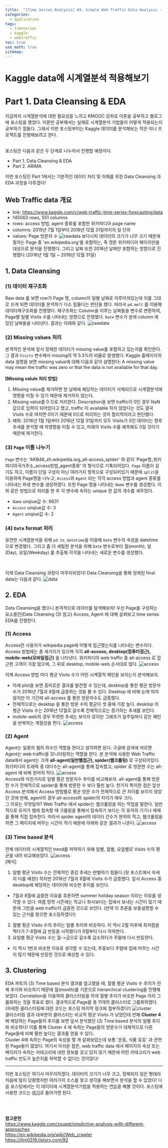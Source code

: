 ```yaml
---
title:  "[Time Series Analysis] #3. Simple Web Traffic Data Analysis - Part 1"
categories:
  - application
tags:
  - timeseries
  - kaggle
  - webtraffic
toc: true
use_math: true
sitemap: 
---
```

# Kaggle data에 시계열분석 적용해보기
# Part 1. Data Cleansing & EDA

지금까지 시계열분석에 대한 필요성을 느끼고 KMOOC 강좌로 이론을 공부하고 블로그에 포스팅을 했었다. 이론만 공부해서는 실제로 시계열분석 기법들이 어떻게 적용되는지 공부하기 힘들다.
그래서 이번 포스팅부터는 Kaggle 데이터를 분석해보는 작은 미니 프로젝트를 진행해보려고 한다. <br>
<br>

포스팅은 다음과 같은 두 단계로 나누어서 진행할 예정이다.
 + Part 1. Data Cleansing & EDA
 + Part 2. ARIMA
 
 
이번 포스팅인 Part 1에서는 기본적인 데이터 처리 및 이해를 위한 Data Cleansing 과 EDA 과정을 다루겠다!

## Web Traffic data 개요
 + link: <https://www.kaggle.com/c/web-traffic-time-series-forecasting/data>
 + 145063 rows, 551 columns
 + rows: access 방법, agent 종류를 포함한 위키피디아 page name
 + columns: 2015년 7월 1일부터 2016년 12월 31일까지의 일 단위
 + values: Page 방문자 수
![rawdata](/assets/rawdata.PNG)
보다시피 데이터의 크기가 너무 크기 때문에 필자는 Page 중 'en.wikipedia.org'를 포함하는, 즉 영문 위키피디아 페이지만을 대상으로 분석을 진행했다. 그리고 날짜 또한 2016년 날짜만
포함하는 방향으로 진행했다.(2016년 1월 1일 ~ 2016년 12월 31일)

## 1. Data Cleansing
### (1) 데이터 재구조화
Raw data 를 보면 row가 Page 명, column이 일별 날짜로 이루어져있는데 이를 그대로 쓰게 되면 데이터를 분석하기 다소 힘들다는 판단을 했다. 따라서 `pd.melt` 를 이용해 데이터재구조화를
진행했다. 재구조화는 Column을 이루는 날짜들을 변수로 변환하여, Page별 일별 Visits 수를 나타내는 방향으로 진행했다. `Date` 변수가 본래 column 에 있던 날짜들을 나타낸다. 결과는 아래와 같다.
![rawdata](/assets/melt_data.PNG)

### (2) Missing values 처리
본격적인 분석에 앞서 정제한 데이터가 missing value를 포함하고 있는지를 확인한다. 그 결과 `Visits` 변수에서 missing의 약 5.3%의 비율로 발생했다. Kaggle 홈페이지의 data 설명을 보면
missing value에 대해 다음과 같이 설명한다: A missing value may mean the traffic was zero or that the data is not available for that day.<br>
<br>
**[Missing valule 처리 방법]**
 1. Missing value를 제거하면 한 날짜에 해당하는 데이터가 삭제되므로 시계열분석에 영향을 미칠 수 있기 때문에 제거하지 않는다.
 2. Missing value를 0 으로 처리한다. Description을 보면 traffic이 0인 경우 NaN 값으로 입력이 되어있다고 했고, traffic 이 available 하지 않았다는 것도 결국 Visits 수로 따지면 0이기
 때문에 0으로 처리하는 것이 합리적이라고 판단했다.
 3. 예외: 2016년 1월 1일부터 2016년 12월 31일까지 모두 Visits가 0인 데이터는 향후 추세를 분석할 때 악영향을 미칠 수 있고, 미래의 Visits 수를 예측해도 0일 것이기 때문에 제거한다.

### (3) `Page` 이름 나누기
`Page` 변수는 'AKB48_zh.wikipedia.org_all-access_spider' 와 같이 'Page명_위키피디아국가주소_access방법_agent종류' 의 형식으로 기록되어있다. `Page` 이름이 길기도 하고, 이름이 단일
구성이 아닌 여러가지 항목으로 구성되어있기 때문에 `split`을 이용하여 Page명을 나누고, `Access`와 `Agent` 라는 각각 access 방법과 agent 종류를 나타내는 파생 변수를 생성하였다. 또한
Page 명을 나타내는 `Name` 변수를 생성했다. 이와 같은 방법으로 처리를 한 후 각 변수에 속하는 unique 한 값의 개수를 세주었다.
 + `Name` unqiue값 수: 6631
 + `Access` unqiue값 수: 3
 + `Agent` unqiue값 수: 2
 
 
### (4) `Date` format 처리
유연한 시계열분석을 위해 `pd.to_datetime`을 이용해 `Date` 변수의 속성을 datetime 으로 변경했다. 그리고 좀 더 세밀한 분석을 위해 `Date` 변수로부터 월(month), 일(Day), 요일(Weekday)
를 추출해 각각을 나타내는 새로운 변수를 생성했다.

<br>

이제 Data Cleansing 과정이 마무리되었다! Data Cleansing을 통해 정제된 final data는 다음과 같다.
![data](/assets/final_data.PNG)


## 2. EDA
Data Cleansing을 했으니 본격적으로 데이터를 탐색해보자! 우선 Page를 구성하는 요소들인(Data Cleansing (3) 참고) Access, Agent 에 대해 살펴보고 time series EDA를 진행한다. 
### (1) Access
Access란 사용자가 wikipedia page에 어떻게 접근했는지를 나타내는 변수이다. Access 방법에는 총 세가지가 있으며 각각 **all-access, desktop(컴퓨터접근), mobile-web(모바일접근)** 을 나타낸다. 위키피디아 web traffic 중 all-access 로 접근한 고객이 가장 많으며, 그 뒤로 desktop, mobile-web 순서대로 많다.
![access](/assets/access.png)

이제 Access 방법 마다 평균 Visits 수가 어떤 시계열적 패턴을 보이는지 분석해보자. 
<br>
 + 아래 plot을 보면 흥미로운 결과를 발견할 수 있는데, desktop을 통한 평균 방문자수가 2016년 7월과 8월에 급증하는 것을 볼 수 있다. Desktop 에 비해 눈에 띄지 않지만 이 기간에 all-access 를 통한 방문자수도 급증했다. 
 + 전체적으로는 desktop 을 통한 방문 수의 평균이 셋 중에 가장 높다. desktop 의 평균 Visits 수는 2016년 12월로 갈수록 전체적으로는 증가하는 추세를 보인다.
 + mobile-web의 경우 뚜렷한 추세는 보이지 않지만 그래프가 일주일마다 같은 패턴을 반복하는 계절성을 띈다. 
![access](/assets/access2.png)

### (2) Agent
Agent는 일종의 웹의 하수인 역할을 한다고 생각하면 된다. 구글에 검색에 따르면 Agent는 web traffic을 모니터링하는 역할을 한다. 본 분석에 사용한 Web Traffic data에서 agent는 크게 **all-agent(일반웹접근), spider(웹크롤링)** 로 구성되어있다. <br>
위키피디아 트래픽 중 대다수는 all-agent를 통해 접속했고, spider 로 방문한 수는 all-agent 에 비해 현저히 적다.
![access](/assets/agent1.png)
<br>
Access와 마찬가지로 일별 평균 방문자수 추이를 비교해보자. all-agent를 통해 방문한 수가 전체적으로 spider을 통해 방문한 수 보다 훨씬 높다. 한가지 특이한 점은 앞선 Access 분석해서
Access 방법별로 평균 방문 수가 전체적으로 큰 차이를 보이지 않았던 것에 반해, agent의 경우 all-access와 spider의 차이가 매우 크다. 
<br>
그 이유는 무엇일까? Web Traffic 에서 spider는 웹크롤링을 하는 작업을 말한다. 일반적으로 유저가 웹에 접속할 때 크롤링을 통해서 접속하기 보다는 각 유저의 기기나 매체를 통해 직접
접속한다. 따라서 spider agent의 데이터 건수가 현저히 적고, 웹크롤링을 하면 그 페이지에 머무는 시간이 적기 때문에 아래와 같은 결과가 나온다.
![access](/assets/agent2.png)


### (3) Time based 분석
전체 데이터의 시계열적인 trend를 파악하기 위해 일별, 월별, 요일별로 Visits 수의 평균을 내어 비교해보았다.
![access](/assets/timeplot.png)
<br>
[해석]
 1. 일별 평균 Visits 수는 전체적인 증감 추세는 판별하기 힘들다.(뒷 포스트에서 자세히 다룰 예정!) 하지만 2016년 7월과 8월에 Visits 수가 급증했다. 앞서 Access 중 desktop에 해당하는
 데이터와 비슷한 추이를 보인다.
  - 7월과 8월에 급증한 이유를 추론하면 summer holiday season 이라는 이유를 생각할 수 있다. 여름 방학 시즌에는 학교나 회사보다는 집에서 보내는 시간이 많기 때문에 그만큼 web traffic이 급증한 것으로 보인다. (만약 이 추론을 보충설명할 수 있는 근거를 찾으면 포스팅하겠다!)
 2. 월별 평균 Visits 수의 추이는 일별 추이와 비슷하다. 이 역시 2월 이후에 최저점을 찍다가 7-8월에 급 반등을 시작했다가 9월부터 다시 하락한다.
 3. 요일별 평균 Visits 수는 월->금으로 갈수록 감소하다가 주말에 다시 반등한다.
  - 이 역시 1번과 비슷한 이유로 생각할 수 있는데, 주중보다 주말에 집에 머무는 시간이 많기 때문에 반등한 것으로 예상할 수 있다.
  
## 3. Clustering
EDA 파트의 (3) Time based 분석 결과를 참고했을 때, 월별 평균 Visits 수 추이가 전체 추이와 비슷하기 때문에 월(month)를 기준으로 hierarchical clustering을 진행해보았다. Correlation을 이용하여 클러스터링을 하여 월별 추이가 비슷한 Page 끼리 그룹화하는 것을 목표로 했다. 결과적으로 Page를 총 11개의 클러스터로 그룹화하였다. (자세한 클러스터링에 대한 코드는 포스팅 마지막 링크에 첨부하겠다!)
![cluster](/assets/clusters.png)
<br>
클러스터링 결과 대부분의 클러스터는 비교적 평균 Visits 가 낮았던데 반해 **Cluster 4** 에 해당하는 Page들의 추이를 보면 앞서 분석했던 (3) Time based 분석의 일별 추이와 비슷하다! 이를 통해 Cluster 4 에 속하는 Page들의 방문수가 대체적으로 다른 Page들에 비해 훨씬 높다는 결과를 얻을 수 있다. <br>
Cluster 4에 속하는 Page의 속성을 몇 개 살펴보았는데 보통 '운동, 식물 등등' 과 관련된 Page들이 많았다. 여기서 아쉬운 점은, web traffic data 에서 페이지의 속성 또는 페이지가 속하는 카테고리에 대한 정보를 갖고 있지 않기 때문에 어떤 카테고리가 web traffic 빈도가 높은지를 파악할 수 없다는 것이었다! 

---

이번 포스팅은 여기서 마무리하겠다. 데이터의 크기가 너무 크고, 정제되지 않은 형태라 처음에 많이 당황했지만 여러가지 소스를 찾고 생각을 해보면서 분석을 할 수 있었다! 다음 포스팅에서는
이 데이터에 시계열분석기법을 적용하는 연습을 해볼 것이다. 포스팅에 사용한 코드는 [여기]로 들어가면 된다.

<br>
<br>

**참고문헌**
<br>
https://www.kaggle.com/zoupet/predictive-analysis-with-different-approaches <br>
https://en.wikipedia.org/wiki/Web_crawler <br>
https://jlim0316.tistory.com/92 <br>

[여기]: https://github.com/hyewonleess/Kaggle/blob/master/WebTraffic/kaggle_timeseries_part1.ipynb
